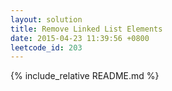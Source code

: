 ```yaml
---
layout: solution
title: Remove Linked List Elements
date: 2015-04-23 11:39:56 +0800
leetcode_id: 203
---
```

{% include_relative README.md %}
